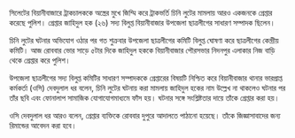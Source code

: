সিলেটের বিয়ানীবাজারে ট্রাকচালককে অস্ত্রের মুখে জিম্মি করে ট্রাকভর্তি চিনি লুটের মামলায় আরও একজনকে গ্রেপ্তার করেছে পুলিশ। গ্রেপ্তার জাহিদুল হক (২৬) সদ্য বিলুপ্ত বিয়ানীবাজার উপজেলা ছাত্রলীগের সাধারণ সম্পাদক ছিলেন।

চিনি লুটের ঘটনার অভিযোগ ওঠার পর গত শুক্রবার উপজেলা ছাত্রলীগের কমিটি বিলুপ্ত ঘোষণা করে ছাত্রলীগের কেন্দ্রীয় কমিটি। আজ রোববার ভোর সাড়ে ৫টার দিকে জাহিদুল হককে বিয়ানীবাজার পৌরসভার নিদনপুর এলাকার নিজ বাড়ি থেকে গ্রেপ্তার করে পুলিশ।

উপজেলা ছাত্রলীগের সদ্য বিলুপ্ত কমিটির সাধারণ সম্পাদককে গ্রেপ্তারের বিষয়টি নিশ্চিত করে বিয়ানীবাজার থানার ভারপ্রাপ্ত কর্মকর্তা (ওসি) দেবদুলাল ধর বলেন, চিনি লুটের ঘটনায় করা মামলায় জাহিদুল হকের নাম উল্লেখ না থাকলেও ঘটনার পর তাঁর ছবি এবং ফোনালাপ সামাজিক যোগাযোগমাধ্যমে ফাঁস হয়। ঘটনার সঙ্গে সংশ্লিষ্টতার দায়ে তাঁকে গ্রেপ্তার করা হয়।

ওসি দেবদুলাল ধর আরও বলেন, গ্রেপ্তার ব্যক্তিকে রোববার দুপুরে আদালতে পাঠানো হয়েছে। তাঁকে জিজ্ঞাসাবাদের জন্য রিমান্ডের আবেদন করা হবে।
